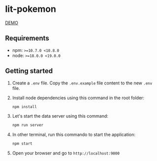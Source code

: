 # lit-pokemon

[DEMO](https://idcuadro82.github.io/lit-pokemon/)

## Requirements

- npm: `>=10.7.0 <10.8.0`
- node: `>=18.0.0 <19.0.0`

## Getting started

1. Create a `.env` file. Copy the `.env.example` file content to the new `.env` file.

2. Install node dependencies using this command in the root folder:

   ```bash
   npm install
   ```

3. Let's start the data server using this command:

   ```bash
   npm run server
   ```

4. In other terminal, run this commando to start the application:

   ```bash
   npm start
   ```

5. Open your browser and go to `http://localhost:9000`
